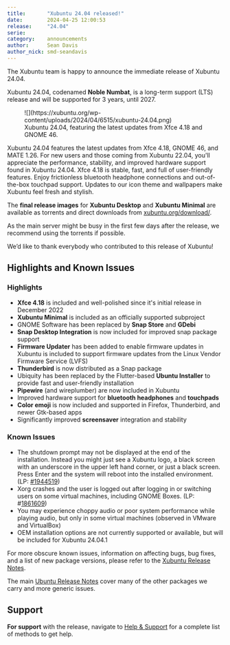 ```yaml
---
title:       "Xubuntu 24.04 released!"
date:        2024-04-25 12:00:53
release:     "24.04"
serie:       
category:    announcements
author:      Sean Davis
author_nick: smd-seandavis
---
```


The Xubuntu team is happy to announce the immediate release of Xubuntu 24.04.

Xubuntu 24.04, codenamed **Noble Numbat**, is a long-term support (LTS) release and will be supported for 3 years, until 2027.

<figure class="wp-block-image size-full">![](https://xubuntu.org/wp-content/uploads/2024/04/6515/xubuntu-24.04.png)<figcaption>Xubuntu 24.04, featuring the latest updates from Xfce 4.18 and GNOME 46.</figcaption></figure>Xubuntu 24.04 features the latest updates from Xfce 4.18, GNOME 46, and MATE 1.26. For new users and those coming from Xubuntu 22.04, you'll appreciate the performance, stability, and improved hardware support found in Xubuntu 24.04. Xfce 4.18 is stable, fast, and full of user-friendly features. Enjoy frictionless bluetooth headphone connections and out-of-the-box touchpad support. Updates to our icon theme and wallpapers make Xubuntu feel fresh and stylish.

The **final release images** for **Xubuntu Desktop** and **Xubuntu Minimal** are available as torrents and direct downloads from [xubuntu.org/download/](https://xubuntu.org/download/).

As the main server might be busy in the first few days after the release, we recommend using the torrents if possible.

We’d like to thank everybody who contributed to this release of Xubuntu!

Highlights and Known Issues
---------------------------

### Highlights

- **Xfce 4.18** is included and well-polished since it's initial release in December 2022
- **Xubuntu Minimal** is included as an officially supported subproject
- GNOME Software has been replaced by **Snap Store** and **GDebi**
- **Snap Desktop Integration** is now included for improved snap package support
- **Firmware Updater** has been added to enable firmware updates in Xubuntu is included to support firmware updates from the Linux Vendor Firmware Service (LVFS)
- **Thunderbird** is now distributed as a Snap package
- Ubiquity has been replaced by the Flutter-based **Ubuntu Installer** to provide fast and user-friendly installation
- **Pipewire** (and wireplumber) are now included in Xubuntu
- Improved hardware support for **bluetooth headphones** and **touchpads**
- **Color emoji** is now included and supported in Firefox, Thunderbird, and newer Gtk-based apps
- Significantly improved **screensaver** integration and stability

### Known Issues

- The shutdown prompt may not be displayed at the end of the installation. Instead you might just see a Xubuntu logo, a black screen with an underscore in the upper left hand corner, or just a black screen. Press Enter and the system will reboot into the installed environment. (LP: [\#1944519](https://bugs.launchpad.net/ubuntu-release-notes/+bug/1944519))
- Xorg crashes and the user is logged out after logging in or switching users on some virtual machines, including GNOME Boxes. (LP: #[1861609](https://bugs.launchpad.net/ubuntu/+source/xorg-server/+bug/1861609))
- You may experience choppy audio or poor system performance while playing audio, but only in some virtual machines (observed in VMware and VirtualBox)
- OEM installation options are not currently supported or available, but will be included for Xubuntu 24.04.1

For more obscure known issues, information on affecting bugs, bug fixes, and a list of new package versions, please refer to the [Xubuntu Release Notes](https://wiki.xubuntu.org/releases/24.04/release-notes).

The main [Ubuntu Release Notes](https://discourse.ubuntu.com/t/noble-numbat-release-notes/39890) cover many of the other packages we carry and more generic issues.

Support
-------

**For support** with the release, navigate to [Help &amp; Support](https://xubuntu.org/help/) for a complete list of methods to get help.
